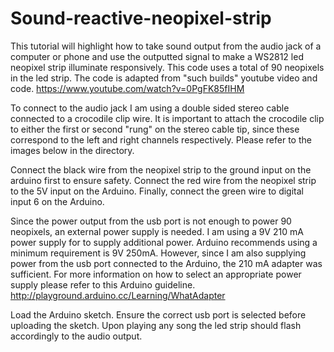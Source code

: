 # Sound-reactive-neopixel-strip
This tutorial will highlight how to take sound output from the audio jack of a computer or phone and use the outputted signal to make a WS2812 led neopixel strip illuminate responsively. This code uses a total of 90 neopixels in the led strip. The code is adapted from "such builds" youtube video and code.
https://www.youtube.com/watch?v=0PgFK85fIHM

To connect to the audio jack I am using a double sided stereo cable connected to a crocodile clip wire. It is important to attach the crocodile clip to either the first or second "rung" on the stereo cable tip, since these correspond to the left and right channels respectively. Please refer to the images below in the directory.

Connect the black wire from the neopixel strip to the ground input on the arduino first to ensure safety. Connect the red wire from the neopixel strip to the 5V input on the Arduino. Finally, connect the green wire to digital input 6 on the Arduino.

Since the power output from the usb port is not enough to power 90 neopixels, an external power supply is needed. I am using a 9V 210 mA power supply for to supply additional power. Arduino recommends using a minimum requirement is 9V 250mA. However, since I am also supplying power from the usb port connected to the Arduino, the 210 mA adapter was sufficient. For more information on how to select an appropriate power supply please refer to this Arduino guideline. http://playground.arduino.cc/Learning/WhatAdapter

Load the Arduino sketch. Ensure the correct usb port is selected before uploading the sketch. Upon playing any song the led strip should flash accordingly to the audio output.

